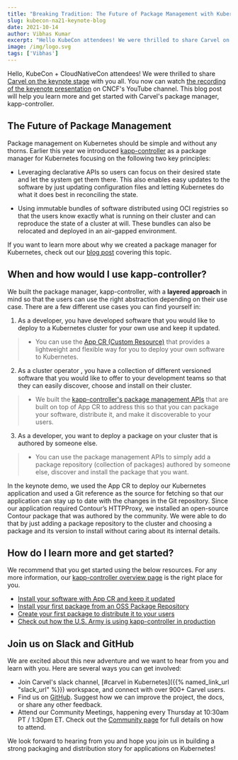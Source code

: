 ```yaml
---
title: "Breaking Tradition: The Future of Package Management with Kubernetes"
slug: kubecon-na21-keynote-blog
date: 2021-10-14
author: Vibhas Kumar
excerpt: "Hello KubeCon attendees! We were thrilled to share Carvel on the keynote stage..."
image: /img/logo.svg
tags: ['Vibhas']
---
```


Hello, KubeCon + CloudNativeCon attendees! We were thrilled to share [Carvel on the keynote stage](https://sched.co/ocSC) with you all. You now can watch [the recording of the keyenote presentation](https://www.youtube.com/watch?v=HdBRHVhbQWE) on CNCF's YouTube channel. This blog post will help you learn more and get started with Carvel's package manager, kapp-controller.

## The Future of Package Management

Package management on Kubernetes should be simple and without any thorns. Earlier this year we introduced [kapp-controller](/kapp-controller/) as a package manager for Kubernetes focusing on the following two key principles:

* Leveraging declarative APIs so users can focus on their desired state and let the system get them there. This also enables easy updates to the software by just updating configuration files and letting Kubernetes do what it does best in reconciling the state.

* Using immutable bundles of software distributed using OCI registries so that the users know exactly what is running on their cluster and can reproduce the state of a cluster at will. These bundles can also be relocated and deployed in an air-gapped environment.

If you want to learn more about why we created a package manager for Kubernetes, check out our [blog post](/blog/introduction-to-carvel-package-manager-for-kubernetes/) covering this topic.

## When and how would I use kapp-controller?

We built the package manager, kapp-controller, with a **layered approach** in mind so that the users can use the right abstraction depending on their use case. There are a few different use cases you can find yourself in:

1. As a developer, you have developed software that you would like to deploy to a Kubernetes cluster for your own use and keep it updated.
> - You can use the [App CR (Custom Resource)](/kapp-controller/docs/latest/app-spec/) that provides a lightweight and flexible way for you to deploy your own software to Kubernetes.

2. As a cluster operator , you have a collection of different versioned software that you would like to offer to your development teams so that they can easily discover, choose and install on their cluster.
> - We built the [kapp-controller's package management APIs](/kapp-controller/docs/latest/packaging/) that are built on top of App CR to address this so that you can package your software, distribute it, and make it discoverable to your users.

3. As a developer, you want to deploy a package on your cluster that is authored by someone else.
> - You can use the package management APIs to simply add a package repository (collection of packages) authored by someone else, discover and install the package that you want.

In the keynote demo, we used the App CR to deploy our Kubernetes application and used a Git reference as the source for fetching so that our application can stay up to date with the changes in the Git repository. Since our application required Contour’s HTTPProxy, we installed an open-source Contour package that was authored by the community. We were able to do that by just adding a package repository to the cluster and choosing a package and its version to install without caring about its internal details.

## How do I learn more and get started?

We recommend that you get started using the below resources. For any more information, our [kapp-controller overview page](/kapp-controller/) is the right place for you.

* [Install your software with App CR and keep it updated](/kapp-controller/docs/latest/walkthrough/)
* [Install your first package from an OSS Package Repository](/kapp-controller/docs/latest/package-consumption/)
* [Create your first package to distribute it to your users](/kapp-controller/docs/latest/package-authoring/)
* [Check out how the U.S. Army is using kapp-controller in production](/blog/casestudy-modernizing-the-us-army)

## Join us on Slack and GitHub

We are excited about this new adventure and we want to hear from you and learn with you. Here are several ways you can get involved:

* Join Carvel's slack channel, [#carvel in Kubernetes]({{% named_link_url "slack_url" %}}) workspace, and connect with over 900+ Carvel users.
* Find us on [GitHub](https://github.com/vmware-tanzu/carvel). Suggest how we can improve the project, the docs, or share any other feedback.
* Attend our Community Meetings, happening every Thursday at 10:30am PT / 1:30pm ET. Check out the [Community page](/community/) for full details on how to attend.

We look forward to hearing from you and hope you join us in building a strong packaging and distribution story for applications on Kubernetes!
